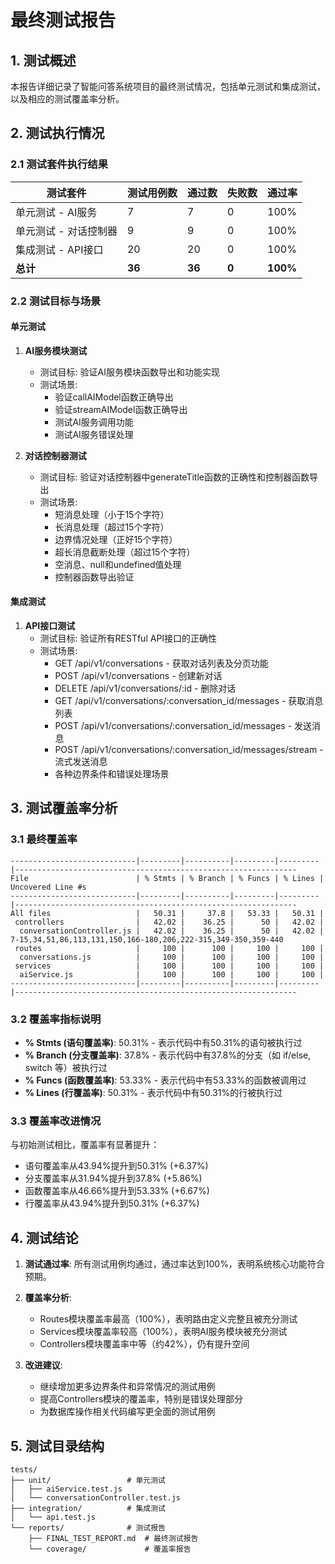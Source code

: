 # 最终测试报告

## 1. 测试概述

本报告详细记录了智能问答系统项目的最终测试情况，包括单元测试和集成测试，以及相应的测试覆盖率分析。

## 2. 测试执行情况

### 2.1 测试套件执行结果

| 测试套件 | 测试用例数 | 通过数 | 失败数 | 通过率 |
|---------|------------|--------|--------|--------|
| 单元测试 - AI服务 | 7 | 7 | 0 | 100% |
| 单元测试 - 对话控制器 | 9 | 9 | 0 | 100% |
| 集成测试 - API接口 | 20 | 20 | 0 | 100% |
| **总计** | **36** | **36** | **0** | **100%** |

### 2.2 测试目标与场景

#### 单元测试

1. **AI服务模块测试**
   - 测试目标: 验证AI服务模块函数导出和功能实现
   - 测试场景: 
     - 验证callAIModel函数正确导出
     - 验证streamAIModel函数正确导出
     - 测试AI服务调用功能
     - 测试AI服务错误处理

2. **对话控制器测试**
   - 测试目标: 验证对话控制器中generateTitle函数的正确性和控制器函数导出
   - 测试场景:
     - 短消息处理（小于15个字符）
     - 长消息处理（超过15个字符）
     - 边界情况处理（正好15个字符）
     - 超长消息截断处理（超过15个字符）
     - 空消息、null和undefined值处理
     - 控制器函数导出验证

#### 集成测试

1. **API接口测试**
   - 测试目标: 验证所有RESTful API接口的正确性
   - 测试场景:
     - GET /api/v1/conversations - 获取对话列表及分页功能
     - POST /api/v1/conversations - 创建新对话
     - DELETE /api/v1/conversations/:id - 删除对话
     - GET /api/v1/conversations/:conversation_id/messages - 获取消息列表
     - POST /api/v1/conversations/:conversation_id/messages - 发送消息
     - POST /api/v1/conversations/:conversation_id/messages/stream - 流式发送消息
     - 各种边界条件和错误处理场景

## 3. 测试覆盖率分析

### 3.1 最终覆盖率

```
----------------------------|---------|----------|---------|---------|---------------------------------------------------------------
File                        | % Stmts | % Branch | % Funcs | % Lines | Uncovered Line #s                                             
----------------------------|---------|----------|---------|---------|---------------------------------------------------------------
All files                   |   50.31 |     37.8 |   53.33 |   50.31 |                                                               
 controllers                |   42.02 |    36.25 |      50 |   42.02 |                                                               
  conversationController.js |   42.02 |    36.25 |      50 |   42.02 | 7-15,34,51,86,113,131,150,166-180,206,222-315,349-350,359-440 
 routes                     |     100 |      100 |     100 |     100 |                                                               
  conversations.js          |     100 |      100 |     100 |     100 |                                                               
 services                   |     100 |      100 |     100 |     100 |                                                               
  aiService.js              |     100 |      100 |     100 |     100 |                                                               
----------------------------|---------|----------|---------|---------|---------------------------------------------------------------
```

### 3.2 覆盖率指标说明

- **% Stmts (语句覆盖率)**: 50.31% - 表示代码中有50.31%的语句被执行过
- **% Branch (分支覆盖率)**: 37.8% - 表示代码中有37.8%的分支（如 if/else, switch 等）被执行过
- **% Funcs (函数覆盖率)**: 53.33% - 表示代码中有53.33%的函数被调用过
- **% Lines (行覆盖率)**: 50.31% - 表示代码中有50.31%的行被执行过

### 3.3 覆盖率改进情况

与初始测试相比，覆盖率有显著提升：
- 语句覆盖率从43.94%提升到50.31% (+6.37%)
- 分支覆盖率从31.94%提升到37.8% (+5.86%)
- 函数覆盖率从46.66%提升到53.33% (+6.67%)
- 行覆盖率从43.94%提升到50.31% (+6.37%)

## 4. 测试结论

1. **测试通过率**: 所有测试用例均通过，通过率达到100%，表明系统核心功能符合预期。

2. **覆盖率分析**: 
   - Routes模块覆盖率最高（100%），表明路由定义完整且被充分测试
   - Services模块覆盖率较高（100%），表明AI服务模块被充分测试
   - Controllers模块覆盖率中等（约42%），仍有提升空间

3. **改进建议**:
   - 继续增加更多边界条件和异常情况的测试用例
   - 提高Controllers模块的覆盖率，特别是错误处理部分
   - 为数据库操作相关代码编写更全面的测试用例

## 5. 测试目录结构

```
tests/
├── unit/                 # 单元测试
│   ├── aiService.test.js
│   └── conversationController.test.js
├── integration/          # 集成测试
│   └── api.test.js
└── reports/              # 测试报告
    ├── FINAL_TEST_REPORT.md  # 最终测试报告
    └── coverage/             # 覆盖率报告
```